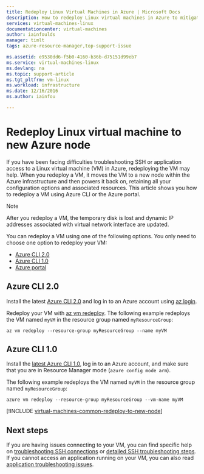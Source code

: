 ```yaml
---
title: Redeploy Linux Virtual Machines in Azure | Microsoft Docs
description: How to redeploy Linux virtual machines in Azure to mitigate SSH connection issues.
services: virtual-machines-linux
documentationcenter: virtual-machines
author: iainfoulds
manager: timlt
tags: azure-resource-manager,top-support-issue

ms.assetid: e9530dd6-f5b0-4160-b36b-d75151d99eb7
ms.service: virtual-machines-linux
ms.devlang: na
ms.topic: support-article
ms.tgt_pltfrm: vm-linux
ms.workload: infrastructure
ms.date: 12/16/2016
ms.author: iainfou

---
```

# Redeploy Linux virtual machine to new Azure node
If you have been facing difficulties troubleshooting SSH or application access to a Linux virtual machine (VM) in Azure, redeploying the VM may help. When you redeploy a VM, it moves the VM to a new node within the Azure infrastructure and then powers it back on, retaining all your configuration options and associated resources. This article shows you how to redeploy a VM using Azure CLI or the Azure portal.

> [!NOTE]
> After you redeploy a VM, the temporary disk is lost and dynamic IP addresses associated with virtual network interface are updated. 

You can redeploy a VM using one of the following options. You only need to choose one option to redeploy your VM:

- [Azure CLI 2.0](#azure-cli-20)
- [Azure CLI 1.0](#azure-cli-10)
- [Azure portal](#using-azure-portal)

## Azure CLI 2.0
Install the latest [Azure CLI 2.0](/cli/azure/install-az-cli2) and log in to an Azure account using [az login](/cli/azure/#login).

Redeploy your VM with [az vm redeploy](/cli/azure/vm#redeploy). The following example redeploys the VM named `myVM` in the resource group named `myResourceGroup`:

```azurecli
az vm redeploy --resource-group myResourceGroup --name myVM 
```

## Azure CLI 1.0
Install the [latest Azure CLI 1.0](../../cli-install-nodejs.md), log in to an Azure account, and make sure that you are in Resource Manager mode (`azure config mode arm`).

The following example redeploys the VM named `myVM` in the resource group named `myResourceGroup`:

```azurecli
azure vm redeploy --resource-group myResourceGroup --vm-name myVM 
```

[!INCLUDE [virtual-machines-common-redeploy-to-new-node](../../../includes/virtual-machines-common-redeploy-to-new-node.md)]

## Next steps
If you are having issues connecting to your VM, you can find specific help on [troubleshooting SSH connections](troubleshoot-ssh-connection.md?toc=%2fazure%2fvirtual-machines%2flinux%2ftoc.json) or [detailed SSH troubleshooting steps](detailed-troubleshoot-ssh-connection.md?toc=%2fazure%2fvirtual-machines%2flinux%2ftoc.json). If you cannot access an application running on your VM, you can also read [application troubleshooting issues](troubleshoot-app-connection.md?toc=%2fazure%2fvirtual-machines%2flinux%2ftoc.json).

